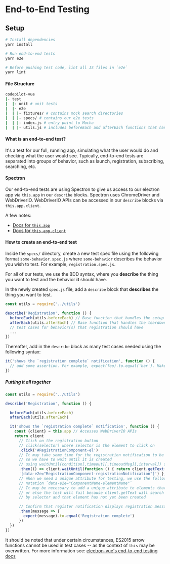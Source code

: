 # End-to-End Testing

## Setup

``` bash
# Install dependencies
yarn install

# Run end-to-end tests
yarn e2e

# Before pushing test code, lint all JS files in `e2e`
yarn lint
```

#### File Structure

``` bash
codepilot-vue
|- test
|  |- unit # unit tests
|  |- e2e
|  | |- fixtures/ # contains mock search directories
|  | |- specs/ # contains our e2e tests
|  | |- index.js # entry point to Mocha
|  | |- utils.js # includes beforeEach and afterEach functions that handle the setup/teardown process

```

#### What is an end-to-end test?

It's a test for our full, running app, simulating what the user would do and checking what the user would see. Typically, end-to-end tests are separated into groups of behavior, such as launch, registration, subscribing, searching, etc.

#### Spectron

Our end-to-end tests are using Spectron to give us access to our electron app via `this.app` in our `describe` blocks. Spectron uses ChromeDriver and WebDriverIO. WebDriverIO APIs can be accessed in our `describe` blocks via `this.app.client`.

A few notes:

  - [Docs for `this.app`](https://github.com/electron/electron/blob/master/docs/api/app.md)
  - [Docs for `this.app.client`](https://github.com/electron/electron/blob/master/docs/api/browser-window.md)

#### How to create an end-to-end test

Inside the `specs/` directory, create a new test spec file using the following format `some-behavior.spec.js` where `some-behavior` describes the behavior you wish to test. For example, `registration.spec.js`.

For all of our tests, we use the BDD syntax, where you **describe** the thing you want to test and the behavior **it** should have.

In the newly created `spec.js` file, add a `describe` block that **describes** the thing you want to test.

``` js
const utils = require('../utils')

describe('Registration', function () {
  beforeEach(utils.beforeEach) // Base function that handles the setup process
  afterEach(utils.afterEach) // Base function that handles the teardown process
  // test cases for behavior(s) that registration should have
  ...
})
```

Thereafter, add in the `describe` block as many test cases needed using the following syntax:

``` js
it('shows the `registration complete` notification', function () {
  // add some assertion. For example, expect(foo).to.equal('bar'). Make sure to avoid boolean expectations such as expect(foo === 'bar').to.equal(true).
})
```

##### Putting it all together

``` js
const utils = require('../utils')

describe('Registration', function () {

  beforeEach(utils.beforeEach)
  afterEach(utils.afterEach)

  it('shows the `registration complete` notification', function () {
    const {client} = this.app // Accesses WebDriverIO APIs
    return client
      // Click on the registration button
      // click(selector) where selector is the element to click on
      .click('#RegistrationComponent-el')
      // It may take some time for the registration notification to be created
      // so we have to wait until it is created
      // using waitUntil(condition[,timeout][,timeoutMsg][,interval]) see   http://webdriver.io/api/utility/waitUntil.html
      .then(() => client.waitUntil(function () { return client.getText(
      '[data-e2e="RegistrationComponent-registrationNotification"]') }, 3000))
      // When we need a unique attribute for testing, we use the following
      // notation `data-e2e="ComponentName-elementName"`
      // It may be necessary to add a unique attribute to elements that do not yet exist
      // or else the test will fail because client.getText will search for an element
      // by selector and that element has not yet been created

      // Confirm that register notification displays registration message
      .then(message => {
        expect(message).to.equal('Registration complete')
      })
  })
})
```

It should be noted that under certain circumstances, ES2015 arrow functions cannot be used in test cases --
as the context of `this` may be overwritten. For more information see: [electron-vue's end-to-end testing docs ](https://simulatedgreg.gitbooks.io/electron-vue/content/en/end-to-end_testing.html)
